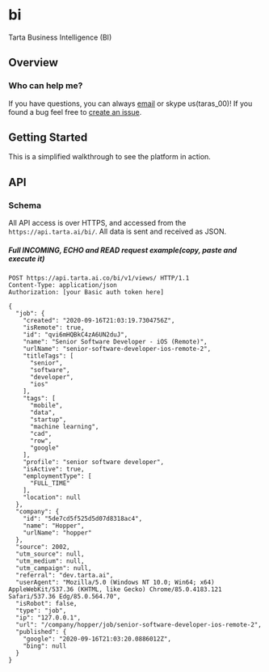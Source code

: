 # bi
Tarta Business Intelligence (BI)


## Overview

### Who can help me?
If you have questions, you can always [email](mailto:support@tarta.ai) or skype us(taras_00)! If you found a bug feel free to [create an issue](https://github.com/tarta-ai/bi/issues). 

## Getting Started
This is a simplified walkthrough to see the platform in action.  

## API

### Schema
All API access is over HTTPS, and accessed from the `https://api.tarta.ai/bi/`. All data is sent and received as JSON.

##### Full INCOMING, ECHO and READ request example(copy, paste and execute it)
```
POST https://api.tarta.ai.co/bi/v1/views/ HTTP/1.1
Content-Type: application/json
Authorization: [your Basic auth token here]

{
  "job": {
    "created": "2020-09-16T21:03:19.7304756Z",
    "isRemote": true,
    "id": "qvi6mHQBkC4zA6UN2duJ",
    "name": "Senior Software Developer - iOS (Remote)",
    "urlName": "senior-software-developer-ios-remote-2",
    "titleTags": [
      "senior",
      "software",
      "developer",
      "ios"
    ],
    "tags": [
      "mobile",
      "data",
      "startup",
      "machine learning",
      "cad",
      "row",
      "google"
    ],
    "profile": "senior software developer",
    "isActive": true,
    "employmentType": [
      "FULL_TIME"
    ],
    "location": null
  },
  "company": {
    "id": "5de7cd5f525d5d07d8318ac4",
    "name": "Hopper",
    "urlName": "hopper"
  },
  "source": 2002,
  "utm_source": null,
  "utm_medium": null,
  "utm_campaign": null,
  "referral": "dev.tarta.ai",
  "userAgent": "Mozilla/5.0 (Windows NT 10.0; Win64; x64) AppleWebKit/537.36 (KHTML, like Gecko) Chrome/85.0.4183.121 Safari/537.36 Edg/85.0.564.70",
  "isRobot": false,
  "type": "job",
  "ip": "127.0.0.1",
  "url": "/company/hopper/job/senior-software-developer-ios-remote-2",
  "published": {
    "google": "2020-09-16T21:03:20.0886012Z",
    "bing": null
  }
}
```
